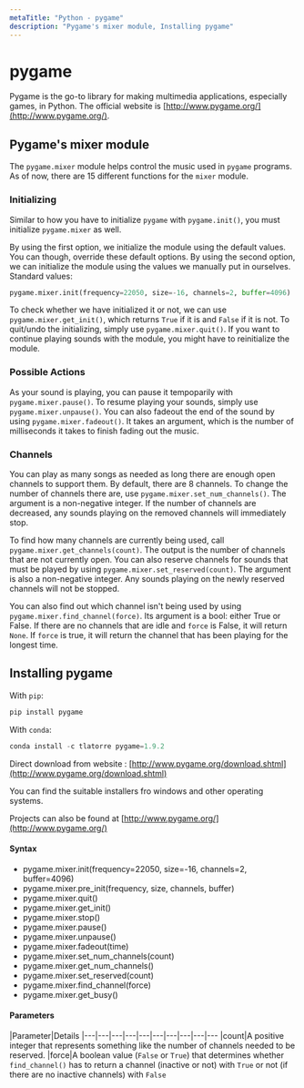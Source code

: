 ```yaml
---
metaTitle: "Python - pygame"
description: "Pygame's mixer module, Installing pygame"
---
```


# pygame


Pygame is the go-to library for making multimedia applications, especially games, in Python. The official website is [http://www.pygame.org/](http://www.pygame.org/).



## Pygame's mixer module


The `pygame.mixer` module helps control the music used in `pygame` programs. As of now, there are 15 different functions for the `mixer` module.

### Initializing

Similar to how you have to initialize `pygame` with `pygame.init()`, you must initialize `pygame.mixer` as well.

By using the first option, we initialize the module using the default values. You can though, override these default options. By using the second option, we can initialize the module using the values we manually put in ourselves. Standard values:

```py
pygame.mixer.init(frequency=22050, size=-16, channels=2, buffer=4096)

```

To check whether we have initialized it or not, we can use `pygame.mixer.get_init()`, which returns `True` if it is and `False` if it is not. To quit/undo the initializing, simply use `pygame.mixer.quit()`. If you want to continue playing sounds with the module, you might have to reinitialize the module.

### Possible Actions

As your sound is playing, you can pause it tempoparily with `pygame.mixer.pause()`. To resume playing your sounds, simply use `pygame.mixer.unpause()`. You can also fadeout the end of the sound by using `pygame.mixer.fadeout()`. It takes an argument, which is the number of milliseconds it takes to finish fading out the music.

### Channels

You can play as many songs as needed as long there are enough open channels to support them. By default, there are 8 channels. To change the number of channels there are, use `pygame.mixer.set_num_channels()`. The argument is a non-negative integer. If the number of channels are decreased, any sounds playing on the removed channels will immediately stop.

To find how many channels are currently being used, call `pygame.mixer.get_channels(count)`. The output is the number of channels that are not currently open. You can also reserve channels for sounds that must be played by using `pygame.mixer.set_reserved(count)`. The argument is also a non-negative integer. Any sounds playing on the newly reserved channels will not be stopped.

You can also find out which channel isn't being used by using `pygame.mixer.find_channel(force)`. Its argument is a bool: either True or False. If there are no channels that are idle and `force` is False, it will return `None`. If `force` is true, it will return the channel that has been playing for the longest time.



## Installing pygame


With `pip`:

```py
pip install pygame

```

With `conda`:

```py
conda install -c tlatorre pygame=1.9.2

```

Direct download from website :
[http://www.pygame.org/download.shtml](http://www.pygame.org/download.shtml)

You can find the suitable installers fro windows and other operating systems.

Projects can also be found at [http://www.pygame.org/](http://www.pygame.org/)



#### Syntax


- pygame.mixer.init(frequency=22050, size=-16, channels=2, buffer=4096)
- pygame.mixer.pre_init(frequency, size, channels, buffer)
- pygame.mixer.quit()
- pygame.mixer.get_init()
- pygame.mixer.stop()
- pygame.mixer.pause()
- pygame.mixer.unpause()
- pygame.mixer.fadeout(time)
- pygame.mixer.set_num_channels(count)
- pygame.mixer.get_num_channels()
- pygame.mixer.set_reserved(count)
- pygame.mixer.find_channel(force)
- pygame.mixer.get_busy()



#### Parameters


|Parameter|Details
|---|---|---|---|---|---|---|---|---|---
|count|A positive integer that represents something like the number of channels needed to be reserved.
|force|A boolean value (`False` or `True`) that determines whether `find_channel()` has to return a channel (inactive or not) with `True` or not (if there are no inactive channels) with `False`

